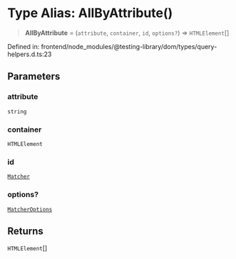 # Type Alias: AllByAttribute()

> **AllByAttribute** = (`attribute`, `container`, `id`, `options?`) => `HTMLElement`[]

Defined in: frontend/node\_modules/@testing-library/dom/types/query-helpers.d.ts:23

## Parameters

### attribute

`string`

### container

`HTMLElement`

### id

[`Matcher`](Matcher.md)

### options?

[`MatcherOptions`](../interfaces/MatcherOptions.md)

## Returns

`HTMLElement`[]
